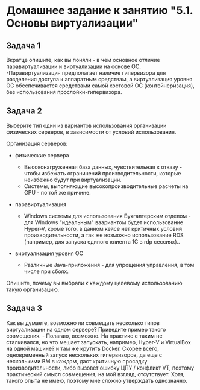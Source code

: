 # Домашнее задание к занятию "5.1. Основы виртуализации"

## Задача 1

Вкратце опишите, как вы поняли - в чем основное отличие паравиртуализации и виртуализации на основе ОС.
-Паравиртуализация предполагает наличие гипервизора для разделения доступа к аппаратным средствам,
а виртуализация уровня ОС обеспечивается средствами самой хостовой ОС (контейнеризация), без использования прослойки-гипервизора.

## Задача 2

Выберите тип один из вариантов использования организации физических серверов, 
в зависимости от условий использования.

Организация серверов:
- физические сервера
	- Высоконагруженная база данных, чувствительная к отказу - чтобы избежать ограничений производительности, которые неизбежно будут при виртуализации.
 	- Системы, выполняющие высокопроизводительные расчеты на GPU - по той же причине.
  	
- паравиртуализация
	- Windows системы для использования Бухгалтерским отделом - для WIndows "идеальным" ваариантом будет использование Hyper-V, кроме того, в данном кейсе нет критичных условий производительности, а так же возможно использование RDS (например, для запуска единого клиента 1С в rdp сессиях)..

- виртуализация уровня ОС
	- Различные Java-приложения - для упрощения управления, в том числе при сбоях.

  
Опишите, почему вы выбрали к каждому целевому использованию такую организацию.

## Задача 3

Как вы думаете, возможно ли совмещать несколько типов виртуализации на одном сервере?
Приведите пример такого совмещения.
	- Полагаю, возможно. На практике с таким не сталкивался, но что мешает запускать, например, Hyper-V и VirtualBox на одной машине? и там же крутить Docker. Скорее всего, одновременный запуск нескольких гипервизоров, да еще с несколькими ВМ в каждом, даст критичную просадку производительности, либо вызовет ошибку ЦПУ / конфликт VT, поэтому практический смысл совмещения, на мой взгляд, отсутствует. Хотя, такого опыта не имею, поэтому мне сложно утверждать однозначно.
